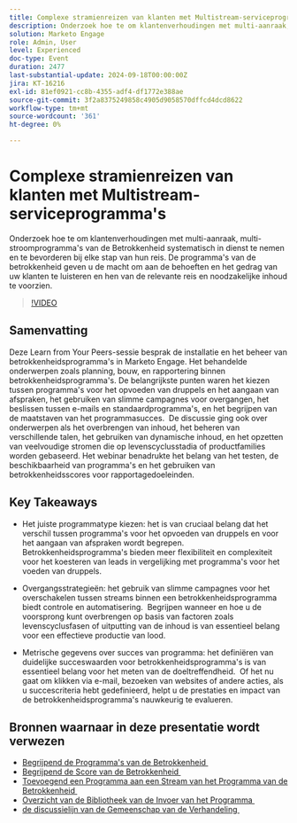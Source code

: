 ```yaml
---
title: Complexe stramienreizen van klanten met Multistream-serviceprogramma's
description: Onderzoek hoe te om klantenverhoudingen met multi-aanraak, multi-stroomprogramma's van de Betrokkenheid systematisch in dienst te nemen en te bevorderen bij elke stap van hun reis. De programma's van de betrokkenheid geven u de macht om aan de behoeften en het gedrag van uw klanten te luisteren en hen van de relevante reis en noodzakelijke inhoud te voorzien.
solution: Marketo Engage
role: Admin, User
level: Experienced
doc-type: Event
duration: 2477
last-substantial-update: 2024-09-18T00:00:00Z
jira: KT-16216
exl-id: 81ef0921-cc8b-4355-adf4-df1772e388ae
source-git-commit: 3f2a8375249858c4905d9058570dffcd4dcd8622
workflow-type: tm+mt
source-wordcount: '361'
ht-degree: 0%

---
```


# Complexe stramienreizen van klanten met Multistream-serviceprogramma&#39;s

Onderzoek hoe te om klantenverhoudingen met multi-aanraak, multi-stroomprogramma&#39;s van de Betrokkenheid systematisch in dienst te nemen en te bevorderen bij elke stap van hun reis. De programma&#39;s van de betrokkenheid geven u de macht om aan de behoeften en het gedrag van uw klanten te luisteren en hen van de relevante reis en noodzakelijke inhoud te voorzien.

>[!VIDEO](https://video.tv.adobe.com/v/3434490/?learn=on)

## Samenvatting

Deze Learn from Your Peers-sessie besprak de installatie en het beheer van betrokkenheidsprogramma&#39;s in Marketo Engage. Het behandelde onderwerpen zoals planning, bouw, en rapportering binnen betrokkenheidsprogramma&#39;s. De belangrijkste punten waren het kiezen tussen programma&#39;s voor het opvoeden van druppels en het aangaan van afspraken, het gebruiken van slimme campagnes voor overgangen, het beslissen tussen e-mails en standaardprogramma&#39;s, en het begrijpen van de maatstaven van het programmasucces. &#x200B; De discussie ging ook over onderwerpen als het overbrengen van inhoud, het beheren van verschillende talen, het gebruiken van dynamische inhoud, en het opzetten van veelvoudige stromen die op levenscyclusstadia of productfamilies worden gebaseerd. Het webinar benadrukte het belang van het testen, de beschikbaarheid van programma&#39;s en het gebruiken van betrokkenheidsscores voor rapportagedoeleinden. &#x200B;

## Key Takeaways

* Het juiste programmatype kiezen: het is van cruciaal belang dat het verschil tussen programma&#39;s voor het opvoeden van druppels en voor het aangaan van afspraken wordt begrepen. &#x200B; Betrokkenheidsprogramma&#39;s bieden meer flexibiliteit en complexiteit voor het koesteren van leads in vergelijking met programma&#39;s voor het voeden van druppels. &#x200B;

* Overgangsstrategieën: het gebruik van slimme campagnes voor het overschakelen tussen streams binnen een betrokkenheidsprogramma biedt controle en automatisering. &#x200B; Begrijpen wanneer en hoe u de voorsprong kunt overbrengen op basis van factoren zoals levenscyclusfasen of uitputting van de inhoud is van essentieel belang voor een effectieve productie van lood.

* Metrische gegevens over succes van programma: het definiëren van duidelijke succeswaarden voor betrokkenheidsprogramma&#39;s is van essentieel belang voor het meten van de doeltreffendheid. &#x200B; Of het nu gaat om klikken via e-mail, bezoeken van websites of andere acties, als u succescriteria hebt gedefinieerd, helpt u de prestaties en impact van de betrokkenheidsprogramma&#39;s nauwkeurig te evalueren. &#x200B;

## Bronnen waarnaar in deze presentatie wordt verwezen

* [&#x200B; Begrijpend de Programma&#39;s van de Betrokkenheid &#x200B;](https://experienceleague.adobe.com/nl/docs/marketo/using/product-docs/email-marketing/drip-nurturing/creating-an-engagement-program/understanding-engagement-programs)
* [&#x200B; Begrijpend de Score van de Betrokkenheid &#x200B;](https://experienceleague.adobe.com/nl/docs/marketo/using/product-docs/email-marketing/drip-nurturing/reports-and-notifications/understanding-the-engagement-score)
* [&#x200B; Toevoegend een Programma aan een Stream van het Programma van de Betrokkenheid &#x200B;](https://experienceleague.adobe.com/nl/docs/marketo/using/product-docs/email-marketing/drip-nurturing/creating-an-engagement-program/adding-a-program-to-an-engagement-program-stream)
* [&#x200B; Overzicht van de Bibliotheek van de Invoer van het Programma &#x200B;](https://experienceleague.adobe.com/nl/docs/marketo/using/product-docs/core-marketo-concepts/programs/program-library/program-import-library-overview)
* [&#x200B; de discussielijn van de Gemeenschap van de Verhandeling &#x200B;](https://nation.marketo.com/t5/product-discussions/sept-17-webinar-learn-from-your-peers-master-complex-customer/td-p/352582)
